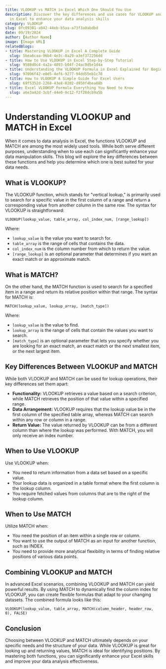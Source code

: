 ```yaml
---
title: VLOOKUP vs MATCH in Excel Which One Should You Use
description: Discover the key differences and use cases for VLOOKUP and MATCH functions
  in Excel to enhance your data analysis skills
category: VLOOKUP
slug: 0fc09381-a942-44eb-b5aa-a73f3a0abdbd
date: 09/19/2024
author: [Author Name]
image: [Image URL]
relatedBlogs:
- title: Mastering VLOOKUP in Excel A Complete Guide
  slug: 5bea6caa-96b4-4e3c-8a29-a3ef372256dd
- title: How to Use VLOOKUP in Excel Step-by-Step Tutorial
  slug: 9588d0c4-4a2a-4093-b04f-24ac0d5e1d4a
- title: Understanding the VLOOKUP Formula in Excel Explained for Beginners
  slug: 97096f42-e0d5-4ef6-9277-94dd55eb1c78
- title: How to VLOOKUP A Simple Guide for Excel Users
  slug: 69f5352d-2268-43e8-8202-d950f4bea88b
- title: Excel VLOOKUP Formula Everything You Need to Know
  slug: a6e3a42d-3cbf-44e0-9c12-f2f28dcb9a5b
---
```


# Understanding VLOOKUP and MATCH in Excel

When it comes to data analysis in Excel, the functions VLOOKUP and MATCH are among the most widely used tools. While both serve different purposes, understanding when to use each can significantly enhance your data manipulation skills. This blog will explore the key differences between these functions and help you determine which one is best suited for your data needs.

## What is VLOOKUP?

The VLOOKUP function, which stands for "vertical lookup," is primarily used to search for a specific value in the first column of a range and return a corresponding value from another column in the same row. The syntax for VLOOKUP is straightforward:

```excel
VLOOKUP(lookup_value, table_array, col_index_num, [range_lookup])
```

Where:
- `lookup_value` is the value you want to search for.
- `table_array` is the range of cells that contains the data.
- `col_index_num` is the column number from which to return the value.
- `[range_lookup]` is an optional parameter that determines if you want an exact match or an approximate match.

## What is MATCH?

On the other hand, the MATCH function is used to search for a specified item in a range and return its relative position within that range. The syntax for MATCH is:

```excel
MATCH(lookup_value, lookup_array, [match_type])
```

Where:
- `lookup_value` is the value to find.
- `lookup_array` is the range of cells that contain the values you want to search.
- `[match_type]` is an optional parameter that lets you specify whether you are looking for an exact match, an exact match or the next smallest item, or the next largest item.

## Key Differences Between VLOOKUP and MATCH

While both VLOOKUP and MATCH can be used for lookup operations, their key differences set them apart:

- **Functionality:** VLOOKUP retrieves a value based on a search criterion, while MATCH retrieves the position of that value within a specified range.
- **Data Arrangement:** VLOOKUP requires that the lookup value be in the first column of the specified table array, whereas MATCH can search within any row or column in a range.
- **Return Value:** The value returned by VLOOKUP can be from a different column than where the lookup was performed. With MATCH, you will only receive an index number.

## When to Use VLOOKUP

Use VLOOKUP when:
- You need to return information from a data set based on a specific value.
- Your lookup data is organized in a table format where the first column is the lookup column.
- You require fetched values from columns that are to the right of the lookup column.

## When to Use MATCH

Utilize MATCH when:
- You need the position of an item within a single row or column.
- You want to use the output of MATCH as an input for another function, such as INDEX.
- You need to provide more analytical flexibility in terms of finding relative positions of various data points.

## Combining VLOOKUP and MATCH

In advanced Excel scenarios, combining VLOOKUP and MATCH can yield powerful results. By using MATCH to dynamically find the column index for VLOOKUP, you can create flexible formulas that adapt to your changing datasets. The combined formula looks like this:

```excel
VLOOKUP(lookup_value, table_array, MATCH(column_header, header_row, 0), FALSE)
```

## Conclusion

Choosing between VLOOKUP and MATCH ultimately depends on your specific needs and the structure of your data. While VLOOKUP is great for looking up and returning values, MATCH is ideal for identifying positions. By mastering both functions, you can significantly enhance your Excel skills and improve your data analysis effectiveness.